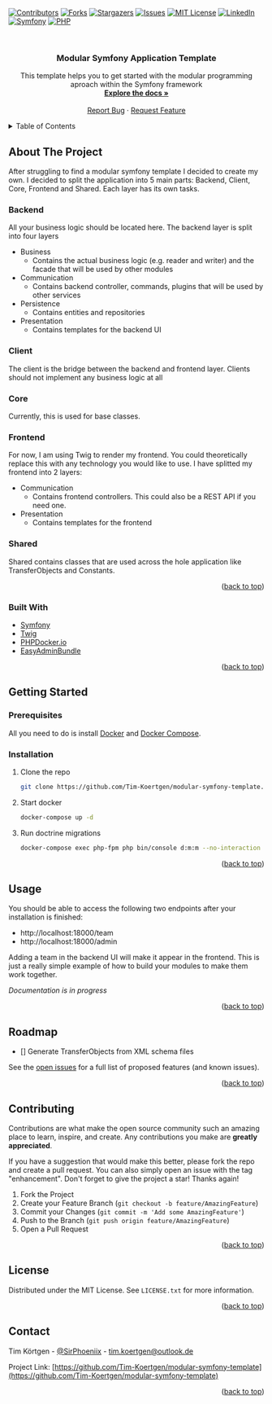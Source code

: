 <!-- PROJECT SHIELDS -->
[![Contributors][contributors-shield]][contributors-url]
[![Forks][forks-shield]][forks-url]
[![Stargazers][stars-shield]][stars-url]
[![Issues][issues-shield]][issues-url]
[![MIT License][license-shield]][license-url]
[![LinkedIn][linkedin-shield]][linkedin-url]
[![Symfony][symfony-shield]][symfony-url]
[![PHP][php-shield]][php-url]

<!-- PROJECT LOGO -->
<br />
<div align="center">
  <!--<a href="https://github.com/Tim-Koertgen/modular-symfony-template">
    <img src="images/logo.png" alt="Logo" width="80" height="80">
  </a>-->

<h3 align="center">Modular Symfony Application Template</h3>

  <p align="center">
    This template helps you to get started with the modular programming aproach within the Symfony framework
    <br />
    <a href="https://github.com/Tim-Koertgen/modular-symfony-template"><strong>Explore the docs »</strong></a>
    <br />
    <br />
    <a href="https://github.com/Tim-Koertgen/modular-symfony-template/issues">Report Bug</a>
    ·
    <a href="https://github.com/Tim-Koertgen/modular-symfony-template/issues">Request Feature</a>
  </p>
</div>



<!-- TABLE OF CONTENTS -->
<details>
  <summary>Table of Contents</summary>
  <ol>
    <li>
      <a href="#about-the-project">About The Project</a>
      <ul>
        <li><a href="#built-with">Built With</a></li>
      </ul>
    </li>
    <li>
      <a href="#getting-started">Getting Started</a>
      <ul>
        <li><a href="#prerequisites">Prerequisites</a></li>
        <li><a href="#installation">Installation</a></li>
      </ul>
    </li>
    <li><a href="#usage">Usage</a></li>
    <li><a href="#roadmap">Roadmap</a></li>
    <li><a href="#contributing">Contributing</a></li>
    <li><a href="#license">License</a></li>
    <li><a href="#contact">Contact</a></li>
    <li><a href="#acknowledgments">Acknowledgments</a></li>
  </ol>
</details>



<!-- ABOUT THE PROJECT -->
## About The Project

After struggling to find a modular symfony template I decided to create my own. I decided to split the application into 5 main parts: Backend, Client, Core, Frontend and Shared. Each layer has its own tasks.

### Backend

All your business logic should be located here. The backend layer is split into four layers

- Business
  - Contains the actual business logic (e.g. reader and writer) and the facade that will be used by other modules
- Communication
  - Contains backend controller, commands, plugins that will be used by other services
- Persistence
  - Contains entities and repositories
- Presentation
  - Contains templates for the backend UI

### Client

The client is the bridge between the backend and frontend layer. Clients should not implement any business logic at all

### Core

Currently, this is used for base classes.

### Frontend

For now, I am using Twig to render my frontend. You could theoretically replace this with any technology you would like to use. I have splitted my frontend into 2 layers:

- Communication
  - Contains frontend controllers. This could also be a REST API if you need one.
- Presentation
  - Contains templates for the frontend

### Shared

Shared contains classes that are used across the hole application like TransferObjects and Constants.

<p align="right">(<a href="#top">back to top</a>)</p>



### Built With

* [Symfony](https://symfony.com/)
* [Twig](https://twig.symfony.com/)
* [PHPDocker.io](https://phpdocker.io/)
* [EasyAdminBundle](https://symfony.com/bundles/EasyAdminBundle/current/index.html)

<p align="right">(<a href="#top">back to top</a>)</p>



<!-- GETTING STARTED -->
## Getting Started

### Prerequisites

All you need to do is install [Docker](https://docs.docker.com/get-docker/) and [Docker Compose](https://docs.docker.com/compose/install/).

### Installation

1. Clone the repo
   ```sh
   git clone https://github.com/Tim-Koertgen/modular-symfony-template.git
   ```
2. Start docker
   ```sh
   docker-compose up -d
   ```
3. Run doctrine migrations
   ```sh
   docker-compose exec php-fpm php bin/console d:m:m --no-interaction
   ```

<p align="right">(<a href="#top">back to top</a>)</p>



<!-- USAGE EXAMPLES -->
## Usage

You should be able to access the following two endpoints after your installation is finished:
- http://localhost:18000/team
- http://localhost:18000/admin

Adding a team in the backend UI will make it appear in the frontend. This is just a really simple example of how to build your modules to make them work together.

<!--_For more examples, please refer to the [Documentation](https://example.com)_-->
_Documentation is in progress_

<p align="right">(<a href="#top">back to top</a>)</p>



<!-- ROADMAP -->
## Roadmap

- [] Generate TransferObjects from XML schema files

See the [open issues](https://github.com/Tim-Koertgen/modular-symfony-template/issues) for a full list of proposed features (and known issues).

<p align="right">(<a href="#top">back to top</a>)</p>



<!-- CONTRIBUTING -->
## Contributing

Contributions are what make the open source community such an amazing place to learn, inspire, and create. Any contributions you make are **greatly appreciated**.

If you have a suggestion that would make this better, please fork the repo and create a pull request. You can also simply open an issue with the tag "enhancement".
Don't forget to give the project a star! Thanks again!

1. Fork the Project
2. Create your Feature Branch (`git checkout -b feature/AmazingFeature`)
3. Commit your Changes (`git commit -m 'Add some AmazingFeature'`)
4. Push to the Branch (`git push origin feature/AmazingFeature`)
5. Open a Pull Request

<p align="right">(<a href="#top">back to top</a>)</p>



<!-- LICENSE -->
## License

Distributed under the MIT License. See `LICENSE.txt` for more information.

<p align="right">(<a href="#top">back to top</a>)</p>



<!-- CONTACT -->
## Contact

Tim Körtgen - [@SirPhoeniix](https://twitter.com/SirPhoeniix) - tim.koertgen@outlook.de

Project Link: [https://github.com/Tim-Koertgen/modular-symfony-template](https://github.com/Tim-Koertgen/modular-symfony-template)

<p align="right">(<a href="#top">back to top</a>)</p>



<!-- ACKNOWLEDGMENTS -->
<!--## Acknowledgments

* []()
* []()
* []()

<p align="right">(<a href="#top">back to top</a>)</p>-->



<!-- MARKDOWN LINKS & IMAGES -->
<!-- https://www.markdownguide.org/basic-syntax/#reference-style-links -->
[contributors-shield]: https://img.shields.io/github/contributors/Tim-Koertgen/modular-symfony-template.svg?style=for-the-badge
[contributors-url]: https://github.com/Tim-Koertgen/modular-symfony-template/graphs/contributors
[forks-shield]: https://img.shields.io/github/forks/Tim-Koertgen/modular-symfony-template.svg?style=for-the-badge
[forks-url]: https://github.com/Tim-Koertgen/modular-symfony-template/network/members
[stars-shield]: https://img.shields.io/github/stars/Tim-Koertgen/modular-symfony-template.svg?style=for-the-badge
[stars-url]: https://github.com/Tim-Koertgen/modular-symfony-template/stargazers
[issues-shield]: https://img.shields.io/github/issues/Tim-Koertgen/modular-symfony-template.svg?style=for-the-badge
[issues-url]: https://github.com/Tim-Koertgen/modular-symfony-template/issues
[license-shield]: https://img.shields.io/github/license/Tim-Koertgen/modular-symfony-template.svg?style=for-the-badge
[license-url]: https://github.com/Tim-Koertgen/modular-symfony-template/blob/master/LICENSE.txt
[linkedin-shield]: https://img.shields.io/badge/-LinkedIn-black.svg?style=for-the-badge&logo=linkedin&colorB=555
[linkedin-url]: https://linkedin.com/in/tim-körtgen
[symfony-shield]: https://img.shields.io/badge/Symfony-5.3-red.svg?style=for-the-badge
[symfony-url]: https://linkedin.com/in/tim-körtgen
[php-shield]: https://img.shields.io/badge/PHP-8.0-blue.svg?style=for-the-badge
[php-url]: https://linkedin.com/in/tim-körtgen